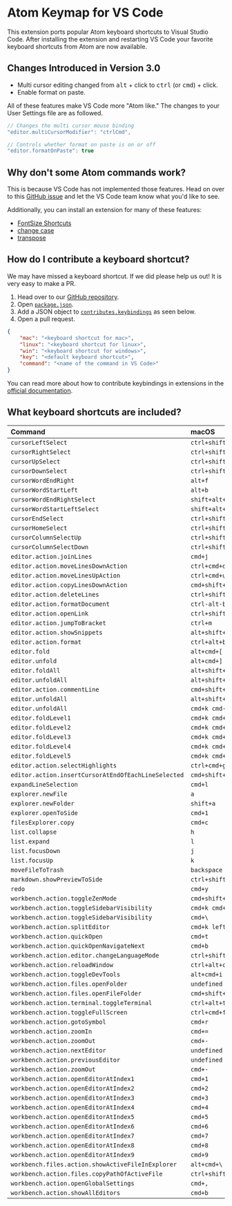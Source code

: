 # Atom Keymap for VS Code

This extension ports popular Atom keyboard shortcuts to Visual Studio Code.
After installing the extension and restarting VS Code your favorite keyboard
shortcuts from Atom are now available.

## Changes Introduced in Version 3.0

-   Multi cursor editing changed from <kbd>alt</kbd> + click to <kbd>ctrl</kbd>
    (or <kbd>cmd</kbd>) + click.
-   Enable format on paste.

All of these features make VS Code more "Atom like." The changes to your User
Settings file are as followed.

```javascript
// Changes the multi cursor mouse binding
"editor.multiCursorModifier": "ctrlCmd",

// Controls whether format on paste is on or off
"editor.formatOnPaste": true
```

## Why don't some Atom commands work?

This is because VS Code has not implemented those features. Head on over to this
[GitHub issue](https://github.com/microsoft/vscode/issues/14316) and let the VS
Code team know what you'd like to see.

Additionally, you can install an extension for many of these features:

-   [FontSize Shortcuts](https://marketplace.visualstudio.com/items?itemName=peterjuras.fontsize-shortcuts)
-   [change case](https://marketplace.visualstudio.com/items?itemName=wmaurer.change-case)
-   [transpose](https://marketplace.visualstudio.com/items?itemName=v4run.transpose)

## How do I contribute a keyboard shortcut?

We may have missed a keyboard shortcut. If we did please help us out! It is very
easy to make a PR.

1. Head over to our
   [GitHub repository](https://github.com/waderyan/vscode-atom-keybindings).
2. Open
   [`package.json`](https://github.com/waderyan/vscode-atom-keybindings/blob/master/package.json).
3. Add a JSON object to
   [`contributes.keybindings`](https://github.com/waderyan/vscode-atom-keybindings/blob/master/package.json#L25)
   as seen below.
4. Open a pull request.

```json
{
	"mac": "<keyboard shortcut for mac>",
	"linux": "<keyboard shortcut for linux>",
	"win": "<keyboard shortcut for windows>",
	"key": "<default keyboard shortcut>",
	"command": "<name of the command in VS Code>"
}
```

You can read more about how to contribute keybindings in extensions in the
[official documentation](http://code.visualstudio.com/docs/extensionAPI/extension-points#_contributeskeybindings).

## What keyboard shortcuts are included?

| Command                                             | macOS              | Windows         | Linux            |
| :-------------------------------------------------- | :----------------- | :-------------- | :--------------- |
| `cursorLeftSelect`                                  | `ctrl+shift+b`     | `ctrl+shift+b`  | `ctrl+shift+b`   |
| `cursorRightSelect`                                 | `ctrl+shift+f`     | `ctrl+shift+f`  | `ctrl+shift+f`   |
| `cursorUpSelect`                                    | `ctrl+shift+p`     | `ctrl+shift+p`  | `ctrl+shift+p`   |
| `cursorDownSelect`                                  | `ctrl+shift+n`     | `ctrl+shift+n`  | `ctrl+shift+n`   |
| `cursorWordEndRight`                                | `alt+f`            | `alt+f`         | `alt+f`          |
| `cursorWordStartLeft`                               | `alt+b`            | `alt+b`         | `alt+b`          |
| `cursorWordEndRightSelect`                          | `shift+alt+f`      | `shift+alt+f`   | `shift+alt+f`    |
| `cursorWordStartLeftSelect`                         | `shift+alt+b`      | `shift+alt+b`   | `shift+alt+b`    |
| `cursorEndSelect`                                   | `ctrl+shift+e`     | `ctrl+shift+e`  | `ctrl+shift+e`   |
| `cursorHomeSelect`                                  | `ctrl+shift+a`     | `ctrl+shift+a`  | `ctrl+shift+a`   |
| `cursorColumnSelectUp`                              | `ctrl+shift+up`    | `undefined`     | `shift+alt+up`   |
| `cursorColumnSelectDown`                            | `ctrl+shift+down`  | `undefined`     | `shift+alt+down` |
| `editor.action.joinLines`                           | `cmd+j`            | `ctrl+j`        | `ctrl+j`         |
| `editor.action.moveLinesDownAction`                 | `ctrl+cmd+down`    | `ctrl+down`     | `ctrl+down`      |
| `editor.action.moveLinesUpAction`                   | `ctrl+cmd+up`      | `ctrl+up`       | `ctrl+up`        |
| `editor.action.copyLinesDownAction`                 | `cmd+shift+d`      | `ctrl+shift+d`  | `ctrl+shift+d`   |
| `editor.action.deleteLines`                         | `ctrl+shift+k`     | `ctrl+shift+k`  | `ctrl+shift+k`   |
| `editor.action.formatDocument`                      | `ctrl-alt-b`       | `undefined`     | `undefined`      |
| `editor.action.openLink`                            | `ctrl+shift+o`     | `undefined`     | `undefined`      |
| `editor.action.jumpToBracket`                       | `ctrl+m`           | `ctrl+m`        | `ctrl+m`         |
| `editor.action.showSnippets`                        | `alt+shift+s`      | `alt+shift+s`   | `alt+shift+s`    |
| `editor.action.format`                              | `ctrl+alt+b`       | `alt+shift+f`   | `ctrl+shift+i`   |
| `editor.fold`                                       | `alt+cmd+[`        | `ctrl+alt+/`    | `ctrl+alt+/`     |
| `editor.unfold`                                     | `alt+cmd+]`        | `ctrl+alt+/`    | `ctrl+alt+/`     |
| `editor.foldAll`                                    | `alt+shift+cmd+[`  | `ctrl+alt+[`    | `ctrl+alt+[`     |
| `editor.unfoldAll`                                  | `alt+shift+cmd+]`  | `ctrl+alt+]`    | `ctrl+alt+]`     |
| `editor.action.commentLine`                         | `cmd+shift+7`      | `undefined`     | `undefined`      |
| `editor.unfoldAll`                                  | `alt+shift+cmd+]`  | `ctrl+alt+]`    | `ctrl+alt+]`     |
| `editor.unfoldAll`                                  | `cmd+k cmd-0`      | `undefined`     | `undefined`      |
| `editor.foldLevel1`                                 | `cmd+k cmd+1`      | `ctrl+k ctrl+1` | `ctrl+k ctrl+1`  |
| `editor.foldLevel2`                                 | `cmd+k cmd+2`      | `ctrl+k ctrl+2` | `ctrl+k ctrl+2`  |
| `editor.foldLevel3`                                 | `cmd+k cmd+3`      | `ctrl+k ctrl+3` | `ctrl+k ctrl+3`  |
| `editor.foldLevel4`                                 | `cmd+k cmd+4`      | `ctrl+k ctrl+4` | `ctrl+k ctrl+4`  |
| `editor.foldLevel5`                                 | `cmd+k cmd+5`      | `ctrl+k ctrl+5` | `ctrl+k ctrl+5`  |
| `editor.action.selectHighlights`                    | `ctrl+cmd+g`       | `alt+f3`        | `alt+f3`         |
| `editor.action.insertCursorAtEndOfEachLineSelected` | `cmd+shift+l`      | `alt+shift+l`   | `alt+shift+l`    |
| `expandLineSelection`                               | `cmd+l`            | `ctrl+l`        | `ctrl+l`         |
| `explorer.newFile`                                  | `a`                | `a`             | `a`              |
| `explorer.newFolder`                                | `shift+a`          | `shift+a`       | `shift+a`        |
| `explorer.openToSide`                               | `cmd+1`            | `ctrl+1`        | `ctrl+1`         |
| `filesExplorer.copy`                                | `cmd+c`            | `ctrl+c`        | `ctrl+c`         |
| `list.collapse`                                     | `h`                | `h`             | `h`              |
| `list.expand`                                       | `l`                | `l`             | `l`              |
| `list.focusDown`                                    | `j`                | `j`             | `j`              |
| `list.focusUp`                                      | `k`                | `k`             | `k`              |
| `moveFileToTrash`                                   | `backspace`        | `backspace`     | `backspace`      |
| `markdown.showPreviewToSide`                        | `ctrl+shift+m`     | `ctrl+shift+m`  | `ctrl+shift+m`   |
| `redo`                                              | `cmd+y`            | `ctrl+y`        | `ctrl+y`         |
| `workbench.action.toggleZenMode`                    | `cmd+shift+ctrl+f` | `shift+f11`     | `shift+f11`      |
| `workbench.action.toggleSidebarVisibility`          | `cmd+k cmd+b`      | `ctrl+k ctrl+b` | `ctrl+k ctrl+b`  |
| `workbench.action.toggleSidebarVisibility`          | `cmd+\`            | `ctrl+\`        | `ctrl+\`         |
| `workbench.action.splitEditor`                      | `cmd+k left`       | `ctrl+k left`   | `ctrl+k left`    |
| `workbench.action.quickOpen`                        | `cmd+t`            | `ctrl+t`        | `undefined`      |
| `workbench.action.quickOpenNavigateNext`            | `cmd+b`            | `ctrl+b`        | `ctrl+b`         |
| `workbench.action.editor.changeLanguageMode`        | `ctrl+shift+l`     | `ctrl+shift+l`  | `ctrl+shift+l`   |
| `workbench.action.reloadWindow`                     | `ctrl+alt+cmd+l`   | `alt+ctrl+r`    | `alt+ctrl+r`     |
| `workbench.action.toggleDevTools`                   | `alt+cmd+i`        | `ctrl+alt+i`    | `ctrl+alt+i`     |
| `workbench.action.files.openFolder`                 | `undefined`        | `ctrl+shift+o`  | `ctrl+shift+o`   |
| `workbench.action.files.openFileFolder`             | `cmd+shift+o`      | `undefined`     | `undefined`      |
| `workbench.action.terminal.toggleTerminal`          | `ctrl+alt+t`       | `ctrl+`         | `ctrl+`          |
| `workbench.action.toggleFullScreen`                 | `ctrl+cmd+f`       | `f11`           | `f11`            |
| `workbench.action.gotoSymbol`                       | `cmd+r`            | `ctrl+r`        | `ctrl+r`         |
| `workbench.action.zoomIn`                           | `cmd+=`            | `undefined`     | `undefined`      |
| `workbench.action.zoomOut`                          | `cmd+-`            | `undefined`     | `undefined`      |
| `workbench.action.nextEditor`                       | `undefined`        | `ctrl+pagedown` | `ctrl+pagedown`  |
| `workbench.action.previousEditor`                   | `undefined`        | `ctrl+pageup`   | `ctrl+pageup`    |
| `workbench.action.zoomOut`                          | `cmd+-`            | `ctrl+-`        | `ctrl+-`         |
| `workbench.action.openEditorAtIndex1`               | `cmd+1`            | `alt+1`         | `alt+1`          |
| `workbench.action.openEditorAtIndex2`               | `cmd+2`            | `alt+2`         | `alt+2`          |
| `workbench.action.openEditorAtIndex3`               | `cmd+3`            | `alt+3`         | `alt+3`          |
| `workbench.action.openEditorAtIndex4`               | `cmd+4`            | `alt+4`         | `alt+4`          |
| `workbench.action.openEditorAtIndex5`               | `cmd+5`            | `alt+5`         | `alt+5`          |
| `workbench.action.openEditorAtIndex6`               | `cmd+6`            | `alt+6`         | `alt+6`          |
| `workbench.action.openEditorAtIndex7`               | `cmd+7`            | `alt+7`         | `alt+7`          |
| `workbench.action.openEditorAtIndex8`               | `cmd+8`            | `alt+8`         | `alt+8`          |
| `workbench.action.openEditorAtIndex9`               | `cmd+9`            | `alt+9`         | `alt+9`          |
| `workbench.files.action.showActiveFileInExplorer`   | `alt+cmd+\`        | `ctrl+shift+\`  | `ctrl+shift+\`   |
| `workbench.action.files.copyPathOfActiveFile`       | `ctrl+shift+c`     | `ctrl+shift+c`  | `ctrl+shift+c`   |
| `workbench.action.openGlobalSettings`               | `cmd+,`            | `ctrl+,`        | `ctrl+,`         |
| `workbench.action.showAllEditors`                   | `cmd+b`            | `ctrl+b`        | `ctrl+b`         |
